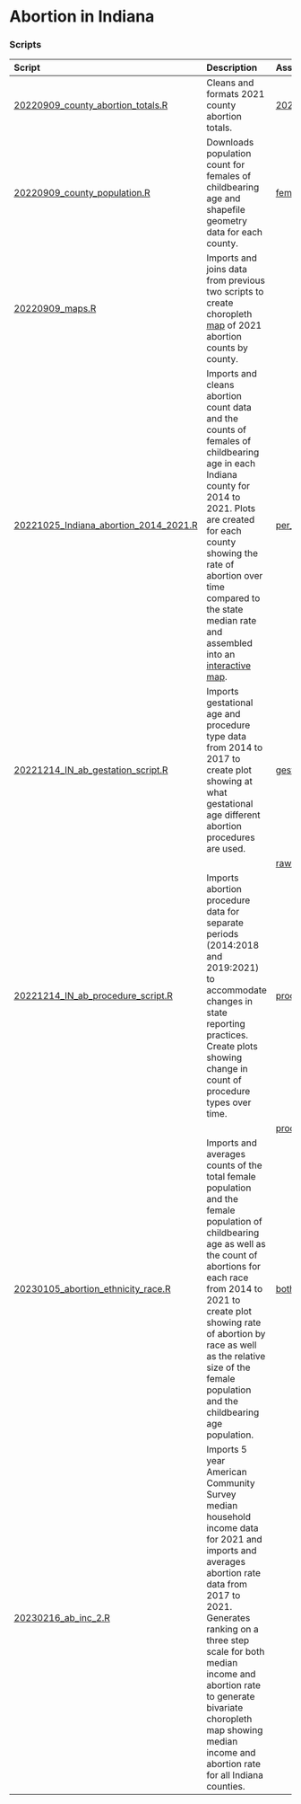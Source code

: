 # Abortion in Indiana

### Scripts


**Script** |**Description**| **Associated CSV file(s)**
:---|:---|:---|
[20220909_county_abortion_totals.R](https://github.com/tedschurter/indiana_abortion/blob/main/Scripts/20220909_county_abortion_totals.R) | Cleans and formats 2021 county abortion totals. |[2021_abortion_count.csv](https://github.com/tedschurter/indiana_abortion/blob/main/Exported_Data/2021_abortion_count.csv)
[20220909_county_population.R](https://github.com/tedschurter/indiana_abortion/blob/main/Scripts/20220909_county_population.R)|Downloads population count for females of childbearing age and shapefile geometry data for each county.|[fem_co_pop.csv](https://github.com/tedschurter/indiana_abortion/blob/main/Exported_Data/fem_co_pop.csv)
[20220909_maps.R](https://github.com/tedschurter/indiana_abortion/blob/main/Scripts/20220909_maps.R)|Imports and joins data from previous two scripts to create choropleth [map](https://github.com/tedschurter/indiana_abortion/blob/main/Plots/20221027_maps_01.pdf) of 2021 abortion counts by county.|
[20221025_Indiana_abortion_2014_2021.R](https://github.com/tedschurter/indiana_abortion/blob/main/Scripts/20221025_Indiana_abortion_2014_2021.R) |Imports and cleans abortion count data and the counts of females of childbearing age in each Indiana county for 2014 to 2021. Plots are created for each county showing the rate of abortion over time compared to the state median rate and assembled into an [interactive map](https://tedschurter.github.io/indiana_abortion/).|[per_cap.csv](https://github.com/tedschurter/indiana_abortion/blob/main/Exported_Data/per_cap.csv)
[20221214_IN_ab_gestation_script.R](https://github.com/tedschurter/indiana_abortion/blob/main/Scripts/20221214_IN_ab_gestation_script.R)|Imports gestational age and procedure type data from 2014 to 2017 to create plot showing at what gestational age different abortion procedures are used.|[gest.csv](https://github.com/tedschurter/indiana_abortion/blob/main/Exported_Data/gest.csv)
|||[raw_gest.csv](https://github.com/tedschurter/indiana_abortion/blob/main/Exported_Data/raw_gest.csv)
[20221214_IN_ab_procedure_script.R](https://github.com/tedschurter/indiana_abortion/blob/main/Scripts/20221214_IN_ab_procedure_script.R)|Imports abortion procedure data for separate periods (2014:2018 and 2019:2021) to accommodate changes in state reporting practices. Create plots showing change in count of procedure types over time. |[procedure_totals_pct_chng.csv](https://github.com/tedschurter/indiana_abortion/blob/main/Exported_Data/procedure_totals_pct_chng.csv)
|||[procedure_14_18.csv](https://github.com/tedschurter/indiana_abortion/blob/main/Exported_Data/procedure_14_18.csv)
[20230105_abortion_ethnicity_race.R](https://github.com/tedschurter/indiana_abortion/blob/main/Scripts/20230105_abortion_ethnicity_race.R)|Imports and averages counts of the total female population and the female population of childbearing age as well as the count of abortions for each race from 2014 to 2021 to create plot showing rate of abortion by race as well as the relative size of the female population and the childbearing age population.|[both_pop.csv](https://github.com/tedschurter/indiana_abortion/blob/main/Exported_Data/both_pop.csv)|
[20230216_ab_inc_2.R](https://github.com/tedschurter/indiana_abortion/blob/main/Scripts/20230216_ab_inc_2.R)|Imports 5 year American Community Survey median household income data for 2021 and imports and averages abortion rate data from 2017 to 2021. Generates ranking on a three step scale for both median income and abortion rate to generate bivariate choropleth map showing median income and abortion rate for all Indiana counties.|
